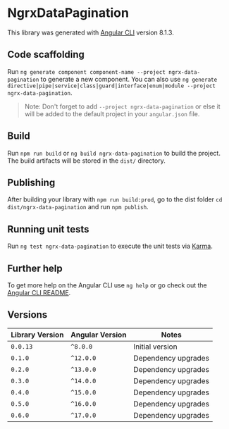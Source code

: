 # NgrxDataPagination

This library was generated with [Angular CLI](https://github.com/angular/angular-cli) version 8.1.3.

## Code scaffolding

Run `ng generate component component-name --project ngrx-data-pagination` to generate a new component. You can also
use `ng generate directive|pipe|service|class|guard|interface|enum|module --project ngrx-data-pagination`.
> Note: Don't forget to add `--project ngrx-data-pagination` or else it will be added to the default project in
> your `angular.json` file.

## Build

Run `npm run build` or `ng build ngrx-data-pagination` to build the project. The build artifacts will be stored in
the `dist/` directory.

## Publishing

After building your library with `npm run build:prod`, go to the dist folder `cd dist/ngrx-data-pagination`
and run `npm publish`.

## Running unit tests

Run `ng test ngrx-data-pagination` to execute the unit tests via [Karma](https://karma-runner.github.io).

## Further help

To get more help on the Angular CLI use `ng help` or go check out
the [Angular CLI README](https://github.com/angular/angular-cli/blob/master/README.md).

## Versions

| Library Version | Angular Version | Notes               |
|-----------------|-----------------|---------------------|
| `0.0.13`        | `^8.0.0`        | Initial version     |
| `0.1.0`         | `^12.0.0`       | Dependency upgrades |
| `0.2.0`         | `^13.0.0`       | Dependency upgrades |
| `0.3.0`         | `^14.0.0`       | Dependency upgrades |
| `0.4.0`         | `^15.0.0`       | Dependency upgrades |
| `0.5.0`         | `^16.0.0`       | Dependency upgrades |
| `0.6.0`         | `^17.0.0`       | Dependency upgrades |


